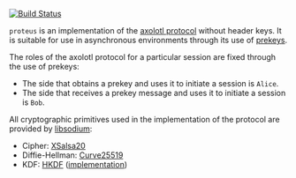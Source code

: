 [![Build Status](https://travis-ci.org/twittner/proteus.svg?branch=develop)][1]

`proteus` is an implementation of the [axolotl protocol][2] without header
keys. It is suitable for use in asynchronous environments through its use of
[prekeys][3].

The roles of the axolotl protocol for a particular session are fixed through
the use of prekeys:

  * The side that obtains a prekey and uses it to initiate a session is `Alice`.
  * The side that receives a prekey message and uses it to initiate a session is `Bob`.

All cryptographic primitives used in the implementation of the protocol are
provided by [libsodium][4]:

  * Cipher: [XSalsa20][5]
  * Diffie-Hellman: [Curve25519][6]
  * KDF: [HKDF][7] ([implementation][8])

[1]: https://travis-ci.org/twittner/proteus
[2]: https://github.com/trevp/axolotl/wiki
[3]: https://whispersystems.org/blog/asynchronous-security/
[4]: https://github.com/jedisct1/libsodium
[5]: http://en.wikipedia.org/wiki/Salsa20
[6]: http://en.wikipedia.org/wiki/Curve25519
[7]: https://tools.ietf.org/html/rfc5869
[8]: https://github.com/twittner/hkdf
